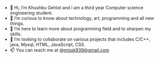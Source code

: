 - 👋 Hi, I’m Khushbu Gehlot and  i am a third year Computer science engineering student.
- 👀 I’m curious to know about technology, art, programming and all new things.
- 🌱 I’m here to learn more about programming field and to sharpen my skills. 
- 💞️ I’m looking to collaborate on various projects that includes C/C++, java, Mysql, HTML, JavaScript, CSS.
- 📫 You can reach me at @missk939@gmail.com

<!---
khushbugehlot31/khushbugehlot31 is a ✨ special ✨ repository because its `README.md` (this file) appears on your GitHub profile.
You can click the Preview link to take a look at your changes.
--->
